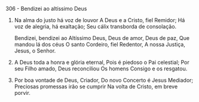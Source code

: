 306 - Bendizei ao altíssimo Deus

1. Na alma do justo há voz de louvor
   A Deus e a Cristo, fiel Remidor;
   Há voz de alegria, há exaltação;
   Seu cálix transborda de consolação.

   Bendizei, bendizei ao Altíssimo Deus,
   Deus de amor, Deus de paz,
   Que mandou lá dos céus
   O santo Cordeiro, fiel Redentor,
   A nossa Justiça, Jesus, o Senhor.

2. A Deus toda a honra e glória eternal,
   Pois é piedoso o Pai celestial;
   Por seu Filho amado, Deus reconciliou
   Os homens Consigo e os resgatou.

3. Por boa vontade de Deus, Criador,
   Do novo Concerto é Jesus Mediador;
   Preciosas promessas irão se cumprir
   Na volta de Cristo, em breve porvir.
